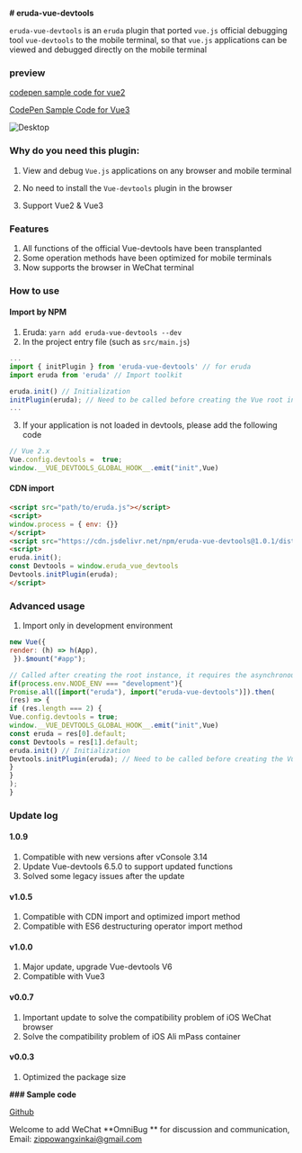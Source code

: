 **# eruda-vue-devtools**

`eruda-vue-devtools` is an `eruda` plugin that ported `vue.js` official debugging tool `vue-devtools` to the mobile terminal, so that `vue.js` applications can be viewed and debugged directly on the mobile terminal

### preview
[codepen sample code for vue2](https://codepen.io/zippowxk/pen/RwVBgmp)

[CodePen Sample Code for Vue3](https://codepen.io/zippowxk/pen/QWgpJbX)

![Desktop](./docs/eruda-desktop.gif)

### Why do you need this plugin:

1. View and debug `Vue.js` applications on any browser and mobile terminal

2. No need to install the `Vue-devtools` plugin in the browser

3. Support Vue2 & Vue3

### Features

1.  All functions of the official Vue-devtools have been transplanted
2. Some operation methods have been optimized for mobile terminals
3. Now supports the browser in WeChat terminal

### How to use
#### Import by NPM
1. Eruda: ```yarn add eruda-vue-devtools --dev```
2. In the project entry file (such as `src/main.js`)

```javascript
...
import { initPlugin } from 'eruda-vue-devtools' // for eruda
import eruda from 'eruda' // Import toolkit

eruda.init() // Initialization
initPlugin(eruda); // Need to be called before creating the Vue root instance
...
```
3. If your application is not loaded in devtools, please add the following code

```javascript
// Vue 2.x
Vue.config.devtools =  true;
window.__VUE_DEVTOOLS_GLOBAL_HOOK__.emit("init",Vue)
```

#### CDN import

```html
<script src="path/to/eruda.js"></script>
<script>
window.process = { env: {}}
</script>
<script src="https://cdn.jsdelivr.net/npm/eruda-vue-devtools@1.0.1/dist/vue_plugin.js"></script>
<script>
eruda.init();
const Devtools = window.eruda_vue_devtools
Devtools.initPlugin(eruda);
</script>
```

### Advanced usage

1. Import only in development environment

```javascript
new Vue({
render: (h) => h(App),
 }).$mount("#app");

// Called after creating the root instance, it requires the asynchronous module loading capability of webpack
if(process.env.NODE_ENV === "development"){
Promise.all([import("eruda"), import("eruda-vue-devtools")]).then(
(res) => {
if (res.length === 2) {
Vue.config.devtools = true;
window.__VUE_DEVTOOLS_GLOBAL_HOOK__.emit("init",Vue)
const eruda = res[0].default;
const Devtools = res[1].default;
eruda.init() // Initialization
Devtools.initPlugin(eruda); // Need to be called before creating the Vue root instance
}
}
);
}
```
### Update log

#### 1.0.9
1.  Compatible with new versions after vConsole 3.14
2. Update Vue-devtools 6.5.0 to support updated functions
3. Solved some legacy issues after the update

#### v1.0.5
1. Compatible with CDN import and optimized import method
2. Compatible with ES6 destructuring operator import method

#### v1.0.0
1. Major update, upgrade Vue-devtools V6
2. Compatible with Vue3

#### v0.0.7
1. Important update to solve the compatibility problem of iOS WeChat browser
2. Solve the compatibility problem of iOS Ali mPass container

#### v0.0.3
1. Optimized the package size

**### Sample code**

[Github](https://github.com/Zippowxk/Vue-vConsole-devtools/dev)

Welcome to add WeChat **OmniBug ** for discussion and communication, Email:  zippowangxinkai@gmail.com
